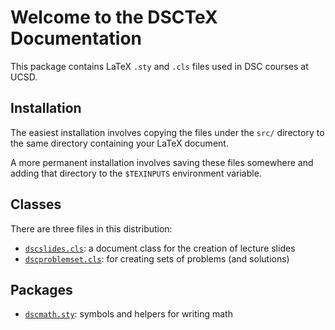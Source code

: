 # Welcome to the DSCTeX Documentation

This package contains LaTeX `.sty` and `.cls` files used in DSC courses at UCSD.

## Installation

The easiest installation involves copying the files under the `src/` directory
to the same directory containing your LaTeX document.

A more permanent installation involves saving these files somewhere and adding
that directory to the `$TEXINPUTS` environment variable.

## Classes

There are three files in this distribution:

- [`dscslides.cls`](dscslides.md): a document class for the creation of lecture slides
- [`dscproblemset.cls`](dscproblemset.md): for creating sets of problems (and solutions)

## Packages

- [`dscmath.sty`](dscmath.md): symbols and helpers for writing math
